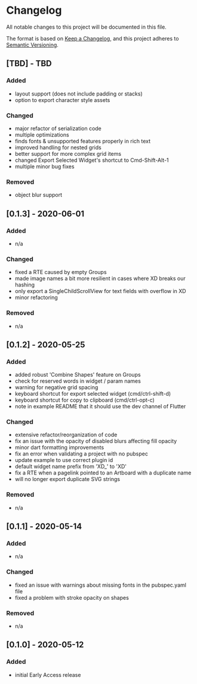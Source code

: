 # Changelog
All notable changes to this project will be documented in this file.

The format is based on [Keep a Changelog](https://keepachangelog.com/en/1.0.0/),
and this project adheres to [Semantic Versioning](https://semver.org/spec/v2.0.0.html).

## [TBD] - TBD
### Added
- layout support (does not include padding or stacks)
- option to export character style assets

### Changed
- major refactor of serialization code
- multiple optimizations
- finds fonts & unsupported features properly in rich text
- improved handling for nested grids
- better support for more complex grid items
- changed Export Selected Widget's shortcut to Cmd-Shift-Alt-1
- multiple minor bug fixes

### Removed
- object blur support


## [0.1.3] - 2020-06-01
### Added
- n/a

### Changed
- fixed a RTE caused by empty Groups
- made image names a bit more resilient in cases where XD breaks our hashing
- only export a SingleChildScrollView for text fields with overflow in XD
- minor refactoring

### Removed
- n/a


## [0.1.2] - 2020-05-25
### Added
- added robust 'Combine Shapes' feature on Groups
- check for reserved words in widget / param names
- warning for negative grid spacing
- keyboard shortcut for export selected widget (cmd/ctrl-shift-d)
- keyboard shortcut for copy to clipboard (cmd/ctrl-opt-c)
- note in example README that it should use the dev channel of Flutter

### Changed
- extensive refactor/reorganization of code
- fix an issue with the opacity of disabled blurs affecting fill opacity
- minor dart formatting improvements
- fix an error when validating a project with no pubspec
- update example to use correct plugin id
- default widget name prefix from 'XD_' to 'XD'
- fix a RTE when a pagelink pointed to an Artboard with a duplicate name
- will no longer export duplicate SVG strings

### Removed
- n/a


## [0.1.1] - 2020-05-14
### Added
- n/a

### Changed
- fixed an issue with warnings about missing fonts in the pubspec.yaml file
- fixed a problem with stroke opacity on shapes

### Removed
- n/a


## [0.1.0] - 2020-05-12
### Added
- initial Early Access release